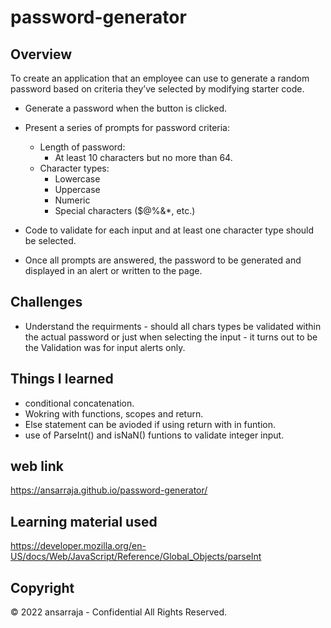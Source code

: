 # password-generator
## Overview
 
To create an application that an employee can use to generate a random password based on criteria they’ve selected by modifying starter code.
- Generate a password when the button is clicked.
- Present a series of prompts for password criteria:
  - Length of password: 
    - At least 10 characters but no more than 64.
  - Character types:
    - Lowercase
    - Uppercase
    - Numeric
    - Special characters ($@%&*, etc.)

- Code to validate for each input and at least one character type should be selected.

- Once all prompts are answered, the password to be generated and displayed in an alert or written to the page.

## Challenges
- Understand the requirments - should all chars types be validated within the actual password or just when selecting the input - it turns out to be the Validation was for input alerts only.


## Things I learned
- conditional concatenation.
- Wokring with functions, scopes and return.
- Else statement can be avioded if using return with in funtion.
- use of ParseInt() and isNaN() funtions to validate integer input.

## web link

https://ansarraja.github.io/password-generator/

## Learning material used
https://developer.mozilla.org/en-US/docs/Web/JavaScript/Reference/Global_Objects/parseInt

## Copyright

© 2022 ansarraja - Confidential All Rights Reserved.

